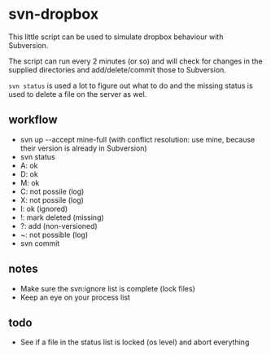 # svn-dropbox

This little script can be used to simulate dropbox behaviour with Subversion.

The script can run every 2 minutes (or so) and will check for changes in the
supplied directories and add/delete/commit those to Subversion.

`svn status` is used a lot to figure out what to do and the missing status is
used to delete a file on the server as wel.

## workflow

* svn up --accept mine-full (with conflict resolution: use mine, because their version is already in Subversion)
* svn status
 * A: ok
 * D: ok
 * M: ok
 * C: not possile (log)
 * X: not possile (log)
 * I: ok (ignored)
 * !: mark deleted (missing)
 * ?: add (non-versioned)
 * ~: not possible (log)
* svn commit

## notes

* Make sure the svn:ignore list is complete (lock files)
* Keep an eye on your process list

## todo

* See if a file in the status list is locked (os level) and abort everything